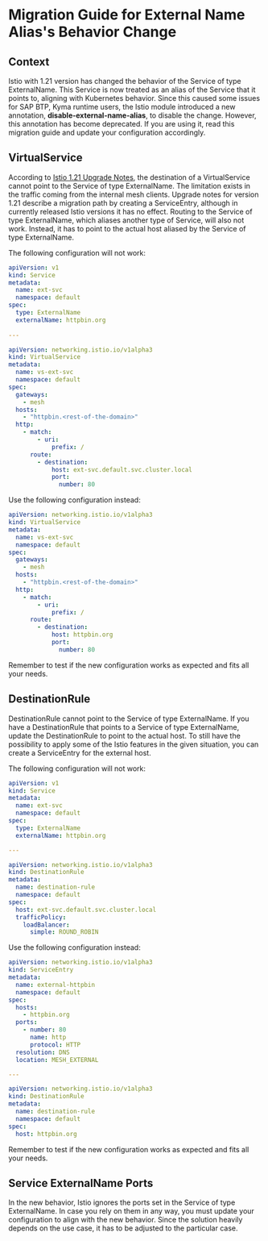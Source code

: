# Migration Guide for External Name Alias's Behavior Change

## Context

Istio with 1.21 version has changed the behavior of the Service of type ExternalName.
This Service is now treated as an alias of the Service that it points to, aligning with Kubernetes behavior.
Since this caused some issues for SAP BTP, Kyma runtime users, the Istio module introduced a new annotation, **disable-external-name-alias**, to disable the change.
However, this annotation has become deprecated. If you are using it, read this migration guide and update your configuration accordingly.

## VirtualService

According to [Istio 1.21 Upgrade Notes](https://istio.io/latest/news/releases/1.21.x/announcing-1.21/upgrade-notes/), the destination of a VirtualService cannot point to the Service of type ExternalName.
The limitation exists in the traffic coming from the internal mesh clients.
Upgrade notes for version 1.21 describe a migration path by creating a ServiceEntry, although in currently released Istio versions it has no effect.
Routing to the Service of type ExternalName, which aliases another type of Service, will also not work.
Instead, it has to point to the actual host aliased by the Service of type ExternalName.

The following configuration will not work:

```yaml
apiVersion: v1
kind: Service
metadata:
  name: ext-svc
  namespace: default
spec:
  type: ExternalName
  externalName: httpbin.org
  
---

apiVersion: networking.istio.io/v1alpha3
kind: VirtualService
metadata:
  name: vs-ext-svc
  namespace: default
spec:
  gateways:
    - mesh
  hosts:
    - "httpbin.<rest-of-the-domain>"
  http:
    - match:
        - uri:
            prefix: /
      route:
        - destination:
            host: ext-svc.default.svc.cluster.local
            port:
              number: 80

```

Use the following configuration instead:

```yaml
apiVersion: networking.istio.io/v1alpha3
kind: VirtualService
metadata:
  name: vs-ext-svc
  namespace: default
spec:
  gateways:
    - mesh
  hosts:
    - "httpbin.<rest-of-the-domain>"
  http:
    - match:
        - uri:
            prefix: /
      route:
        - destination:
            host: httpbin.org
            port:
              number: 80
```

Remember to test if the new configuration works as expected and fits all your needs.

## DestinationRule

DestinationRule cannot point to the Service of type ExternalName.
If you have a DestinationRule that points to a Service of type ExternalName, update the DestinationRule to point to the actual host.
To still have the possibility to apply some of the Istio features in the given situation, you can create a ServiceEntry for the external host.

The following configuration will not work:

```yaml
apiVersion: v1
kind: Service
metadata:
  name: ext-svc
  namespace: default
spec:
  type: ExternalName
  externalName: httpbin.org

---

apiVersion: networking.istio.io/v1alpha3
kind: DestinationRule
metadata:
  name: destination-rule
  namespace: default
spec:
  host: ext-svc.default.svc.cluster.local
  trafficPolicy:
    loadBalancer:
      simple: ROUND_ROBIN
```

Use the following configuration instead:

```yaml
apiVersion: networking.istio.io/v1alpha3
kind: ServiceEntry
metadata:
  name: external-httpbin
  namespace: default
spec:
  hosts:
    - httpbin.org
  ports:
    - number: 80
      name: http
      protocol: HTTP
  resolution: DNS
  location: MESH_EXTERNAL

---

apiVersion: networking.istio.io/v1alpha3
kind: DestinationRule
metadata:
  name: destination-rule
  namespace: default
spec:
  host: httpbin.org
```

Remember to test if the new configuration works as expected and fits all your needs.

## Service ExternalName Ports

In the new behavior, Istio ignores the ports set in the Service of type ExternalName.
In case you rely on them in any way, you must update your configuration to align with the new behavior.
Since the solution heavily depends on the use case, it has to be adjusted to the particular case.
